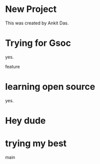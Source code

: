 # New Project
This was created
by Ankit Das.

# Trying for Gsoc
yes.

 feature
# learning open source
yes.



# Hey dude


# trying my best
main
